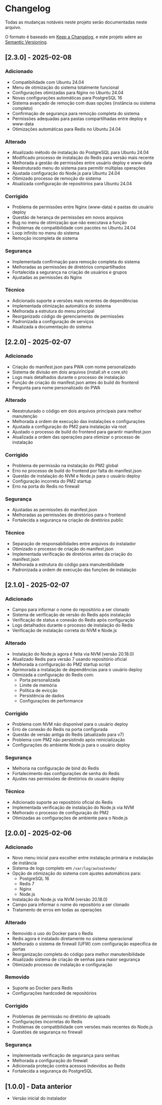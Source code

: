 # Changelog

Todas as mudanças notáveis neste projeto serão documentadas neste arquivo.

O formato é baseado em [Keep a Changelog](https://keepachangelog.com/pt-BR/1.0.0/),
e este projeto adere ao [Semantic Versioning](https://semver.org/lang/pt-BR/).

## [2.3.0] - 2025-02-08

### Adicionado
- Compatibilidade com Ubuntu 24.04
- Menu de otimização do sistema totalmente funcional
- Configurações otimizadas para Nginx no Ubuntu 24.04
- Novas configurações automáticas para PostgreSQL 16
- Sistema avançado de remoção com duas opções (instância ou sistema completo)
- Confirmação de segurança para remoção completa do sistema
- Permissões adequadas para pastas compartilhadas entre deploy e www-data
- Otimizações automáticas para Redis no Ubuntu 24.04

### Alterado
- Atualizado método de instalação do PostgreSQL para Ubuntu 24.04
- Modificado processo de instalação do Redis para versão mais recente
- Melhorada a gestão de permissões entre usuário deploy e www-data
- Reestruturado menu do sistema para permitir múltiplas operações
- Ajustada configuração do Node.js para Ubuntu 24.04
- Otimizado processo de remoção do sistema
- Atualizada configuração de repositórios para Ubuntu 24.04

### Corrigido
- Problema de permissões entre Nginx (www-data) e pastas do usuário deploy
- Questão de herança de permissões em novos arquivos
- Bug no menu de otimização que não executava a função
- Problemas de compatibilidade com pacotes no Ubuntu 24.04
- Loop infinito no menu do sistema
- Remoção incompleta de sistema

### Segurança
- Implementada confirmação para remoção completa do sistema
- Melhoradas as permissões de diretórios compartilhados
- Fortalecida a segurança na criação de usuários e grupos
- Ajustadas as permissões do Nginx

### Técnico
- Adicionado suporte a versões mais recentes de dependências
- Implementada otimização automática do sistema
- Melhorada a estrutura do menu principal
- Reorganizado código de gerenciamento de permissões
- Padronizada a configuração de serviços
- Atualizada a documentação do sistema

## [2.2.0] - 2025-02-07

### Adicionado
- Criação do manifest.json para PWA com nome personalizado
- Sistema de divisão em dois arquivos (install.sh e core.sh)
- Logs mais detalhados durante o processo de instalação
- Função de criação do manifest.json antes do build do frontend
- Pergunta para nome personalizado do PWA

### Alterado
- Reestruturado o código em dois arquivos principais para melhor manutenção
- Melhorada a ordem de execução das instalações e configurações
- Ajustada a configuração do PM2 para instalação via root
- Ajustado o processo de build do frontend para garantir manifest.json
- Atualizada a ordem das operações para otimizar o processo de instalação

### Corrigido
- Problema de permissão na instalação do PM2 global
- Erro no processo de build do frontend por falta do manifest.json
- Questão de instalação do NVM e Node.js para o usuário deploy
- Configuração incorreta do PM2 startup
- Erro na porta do Redis no firewall

### Segurança
- Ajustadas as permissões do manifest.json
- Melhoradas as permissões de diretórios para o frontend
- Fortalecida a segurança na criação de diretórios public

### Técnico
- Separação de responsabilidades entre arquivos do instalador
- Otimizado o processo de criação do manifest.json
- Implementada verificação de diretórios antes da criação do manifest.json
- Melhorada a estrutura do código para manutenibilidade
- Padronizada a ordem de execução das funções de instalação

## [2.1.0] - 2025-02-07

### Adicionado
- Campo para informar o nome do repositório a ser clonado
- Sistema de verificação de versão do Redis após instalação
- Verificação de status e conexão do Redis após configuração
- Logs detalhados durante o processo de instalação do Redis
- Verificação de instalação correta do NVM e Node.js

### Alterado
- Instalação do Node.js agora é feita via NVM (versão 20.18.0)
- Atualizado Redis para versão 7 usando repositório oficial
- Melhorada a configuração do PM2 startup script
- Aprimorada a instalação de dependências para o usuário deploy
- Otimizada a configuração do Redis com:
  - Porta personalizada
  - Limite de memória
  - Política de evicção
  - Persistência de dados
  - Configurações de performance

### Corrigido
- Problema com NVM não disponível para o usuário deploy
- Erro de conexão do Redis na porta configurada
- Questão de versão antiga do Redis (atualizado para v7)
- Problema com PM2 não persistindo após reinicialização
- Configurações do ambiente Node.js para o usuário deploy

### Segurança
- Melhoria na configuração de bind do Redis
- Fortalecimento das configurações de senha do Redis
- Ajustes nas permissões de diretórios do usuário deploy

### Técnico
- Adicionado suporte ao repositório oficial do Redis
- Implementada verificação de instalação do Node.js via NVM
- Melhorado o processo de configuração do PM2
- Otimizadas as configurações de ambiente para o Node.js

## [2.0.0] - 2025-02-06

### Adicionado
- Novo menu inicial para escolher entre instalação primária e instalação de instância
- Sistema de logs completo em `/var/log/autoatende/`
- Opção de otimização do sistema com ajustes automáticos para:
  - PostgreSQL 16
  - Redis 7
  - Nginx
  - Node.js
- Instalação do Node.js via NVM (versão 20.18.0)
- Campo para informar o nome do repositório a ser clonado
- Tratamento de erros em todas as operações

### Alterado
- Removido o uso do Docker para o Redis
- Redis agora é instalado diretamente no sistema operacional
- Melhorado o sistema de firewall (UFW) com configuração específica de portas
- Reorganização completa do código para melhor manutenibilidade
- Atualizado sistema de criação de senhas para maior segurança
- Otimizado processo de instalação e configuração

### Removido
- Suporte ao Docker para Redis
- Configurações hardcoded de repositórios

### Corrigido
- Problemas de permissão no diretório de uploads
- Configurações incorretas do Redis
- Problemas de compatibilidade com versões mais recentes do Node.js
- Questões de segurança no firewall

### Segurança
- Implementada verificação de segurança para senhas
- Melhorada a configuração do firewall
- Adicionada proteção contra acessos indevidos ao Redis
- Fortalecida a segurança do PostgreSQL

## [1.0.0] - Data anterior

- Versão inicial do instalador
